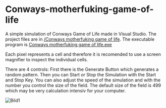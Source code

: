 # Conways-motherfuking-game-of-life

A simple simulation of Conways Game of Life made in Visual Studio.
The project files are in [/Conways motherfuking game of life](https://github.com/steilgedacht/Conways-motherfuking-game-of-life/tree/main/Conways%20motherfuking%20game%20of%20life). 
The executable program is [Conways motherfuking game of life.exe](https://github.com/steilgedacht/Conways-motherfuking-game-of-life/blob/main/Conways%20motherfuking%20game%20of%20life.exe)

Each pixel represents a cell and therefore it is recomended to use a screen magnifier to inspect the individual cells.

There are 4 controls:
First there is the Generate Button which generates a random pattern.
Then you can Start or Stop the Simulation with the Start and Stop Key.
You can also adjust the speed of the simulation and with the number you control the size of the field.
The default size of the field is 499 which may be very calculation intensiv for your computer.

![Bild1](https://user-images.githubusercontent.com/89748204/155030796-3caa142d-8215-4b9d-9c5e-890bb596c18c.PNG)
